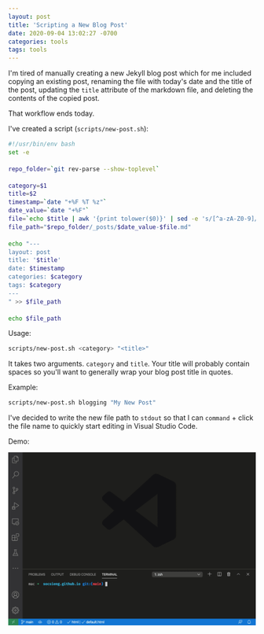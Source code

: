 ```yaml
---
layout: post
title: 'Scripting a New Blog Post'
date: 2020-09-04 13:02:27 -0700
categories: tools
tags: tools
---
```


I'm tired of manually creating a new Jekyll blog post which for me included copying an existing post, renaming the file
with today's date and the title of the post, updating the `title` attribute of the markdown file, and deleting the
contents of the copied post.

That workflow ends today.

I've created a script (`scripts/new-post.sh`):

```sh
#!/usr/bin/env bash
set -e

repo_folder=`git rev-parse --show-toplevel`

category=$1
title=$2
timestamp=`date "+%F %T %z"`
date_value=`date "+%F"`
file=`echo $title | awk '{print tolower($0)}' | sed -e 's/[^a-zA-Z0-9]/-/g'`
file_path="$repo_folder/_posts/$date_value-$file.md"

echo "---
layout: post
title: '$title'
date: $timestamp
categories: $category
tags: $category
---
" >> $file_path

echo $file_path
```

Usage:

```sh
scripts/new-post.sh <category> "<title>"
```

It takes two arguments. `category` and `title`. Your title will probably contain spaces so you'll want to generally wrap
your blog post title in quotes.

Example:

```sh
scripts/new-post.sh blogging "My New Post"
```

I've decided to write the new file path to `stdout` so that I can `command` + click the file name to quickly start
editing in Visual Studio Code.

Demo:

![New post script in action](/assets/img/new-post.gif)
